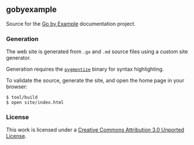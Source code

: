 ## gobyexample

Source for the [Go by Example](https://gobyexample.com)
documentation project.


### Generation

The web site is generated from `.go` and `.md` source
files using a custom site generator.

Generation requires the [`pygmentize`](http://pygments.org/)
binary for syntax highlighting.

To validate the source, generate the site, and open the
home page in your browser:

```console
$ tool/build
$ open site/index.html
```

### License

This work is licensed under a [Creative Commons Attribution 3.0 Unported License](http://creativecommons.org/licenses/by/3.0/).
